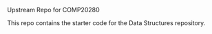 
Upstream Repo for COMP20280

This repo contains the starter code for the Data Structures repository.


